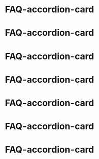 # FAQ-accordion-card
# FAQ-accordion-card
# FAQ-accordion-card
# FAQ-accordion-card
# FAQ-accordion-card
# FAQ-accordion-card
# FAQ-accordion-card
